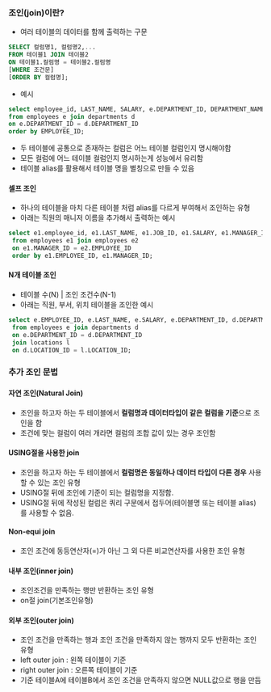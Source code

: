 ### 조인(join)이란?
- 여러 테이블의 데이터를 함께 출력하는 구문
```sql
SELECT 컬럼명1, 컬럼명2,...
FROM 테이블1 JOIN 테이블2
ON 테이블1.컬럼명 = 테이블2.컬럼명
[WHERE 조건문]
[ORDER BY 컬럼명];
```
- 예시 
```sql
select employee_id, LAST_NAME, SALARY, e.DEPARTMENT_ID, DEPARTMENT_NAME
from employees e join departments d
on e.DEPARTMENT_ID = d.DEPARTMENT_ID
order by EMPLOYEE_ID;
```
- 두 테이블에 공통으로 존재하는 컬럼은 어느 테이블 컬럼인지 명시해야함
- 모든 컬럼에 어느 테이블 컬럼인지 명시하는게 성능에서 유리함
- 테이블 alias를 활용해서 테이블 명을 별칭으로 만들 수 있음

#### 셀프 조인
- 하나의 테이블을 마치 다른 테이블 처럼 alias를 다르게 부여해서 조인하는 유형
- 아래는 직원의 매니저 이름을 추가해서 출력하는 예시
```sql
select e1.employee_id, e1.LAST_NAME, e1.JOB_ID, e1.SALARY, e1.MANAGER_ID, e2.LAST_NAME
 from employees e1 join employees e2
 on e1.MANAGER_ID = e2.EMPLOYEE_ID
 order by e1.EMPLOYEE_ID, e1.MANAGER_ID;
```
#### N개 테이블 조인
- 테이블 수(N) | 조인 조건수(N-1)
- 아래는 직원, 부서, 위치 테이블을 조인한 예시
```sql
select e.EMPLOYEE_ID, e.LAST_NAME, e.SALARY, e.DEPARTMENT_ID, d.DEPARTMENT_NAME, d.LOCATION_ID, l.CITY, l.STREET_ADDRESS 
 from employees e join departments d 
 on e.DEPARTMENT_ID = d.DEPARTMENT_ID
 join locations l
 on d.LOCATION_ID = l.LOCATION_ID;
```

### 추가 조인 문법
#### 자연 조인(Natural Join)
- 조인을 하고자 하는 두 테이블에서 **컬럼명과 데이터타입이 같은 컬럼을 기준**으로 조인을 함
- 조건에 맞는 컬럼이 여러 개라면 컬럼의 조합 값이 있는 경우 조인함
#### USING절을 사용한 join
- 조인을 하고자 하는 두 테이블에서 **컬럼명은 동일하나 데이터 타입이 다른 경우** 사용할 수 있는 조인 유형
- USING절 뒤에 조인에 기준이 되는 컬럼명을 지정함. 
- USING절 뒤에 작성된 컬럼은 쿼리 구문에서 접두어(테이블명 또는 테이블 alias)를 사용할 수 없음.
#### Non-equi join 
- 조인 조건에 동등연산자(=)가 아닌 그 외 다른 비교연산자를 사용한 조인 유형
#### 내부 조인(inner join)
- 조인조건을 만족하는 행만 반환하는 조인 유형
- on절 join(기본조인유형)
#### 외부 조인(outer join)
- 조인 조건을 만족하는 행과 조인 조건을 만족하지 않는 행까지 모두 반환하는 조인 유형
- left outer join : 왼쪽 테이블이 기준
- right outer join : 오른쪽 테이블이 기준
- 기준 테이블A에  테이블B에서 조인 조건을 만족하지 않으면 NULL값으로 행을 만듬